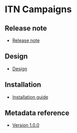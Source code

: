 # ITN Campaigns

## Release note 

- [Release note](#vc-itn-mc-release-note)

## Design

- [Design](#vc-itn-mc-design)

## Installation

- [Installation guide](#vc-itn-mc-installation)

## Metadata reference

- [Version 1.0.0](https://packages.dhis2.org/en/VC_ITN_MC/1.0.0/DHIS2.38/.xlsx)
